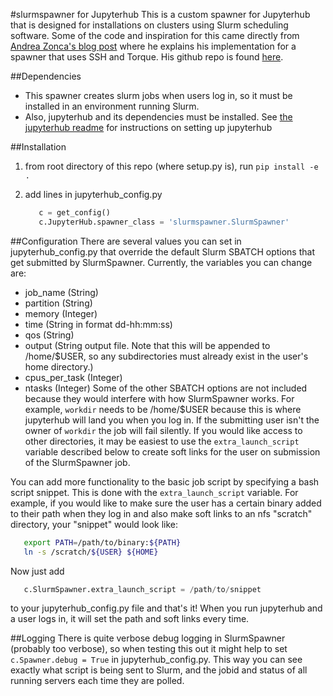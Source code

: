 #slurmspawner for Jupyterhub
This is a custom spawner for Jupyterhub that is designed for installations on clusters using Slurm scheduling software. Some of the code and inspiration for this came directly from [Andrea Zonca's blog post](http://zonca.github.io/2015/04/jupyterhub-hpc.html 'Run jupyterhub on a Supercomputer') where he explains his implementation for a spawner that uses SSH and Torque. His github repo is found [here](http://www.github.com/zonca/remotespawner 'RemoteSpawner'). 

##Dependencies
- This spawner creates slurm jobs when users log in, so it must be installed in an environment running Slurm.
- Also, jupyterhub and its dependencies must be installed. See [the jupyterhub readme](https://github.com/jupyter/jupyterhub/blob/master/README.md) for instructions on setting up jupyterhub

##Installation
1. from root directory of this repo (where setup.py is), run `pip install -e .`
2. add lines in jupyterhub_config.py 
   
   ```python
      c = get_config()
      c.JupyterHub.spawner_class = 'slurmspawner.SlurmSpawner'
   ```

##Configuration
There are several values you can set in jupyterhub_config.py that override the default Slurm SBATCH options that get submitted by SlurmSpawner. Currently, the variables you can change are:
- job_name (String)
- partition (String)
- memory (Integer)
- time (String in format dd-hh:mm:ss)
- qos (String)
- output (String output file. Note that this will be appended to /home/$USER, so any subdirectories must already exist in the user's home directory.)
- cpus_per_task (Integer)
- ntasks (Integer)
Some of the other SBATCH options are not included because they would interfere with how SlurmSpawner works. For example, `workdir` needs to be /home/$USER because this is where jupyterhub will land you when you log in. If the submitting user isn't the owner of `workdir` the job will fail silently. If you would like access to other directories, it may be easiest to use the `extra_launch_script` variable described below to create soft links for the user on submission of the SlurmSpawner job.

You can add more functionality to the basic job script by specifying a bash script snippet. This is done with the `extra_launch_script` variable. For example, if you would like to make sure the user has a certain binary added to their path when they log in and also make soft links to an nfs "scratch" directory, your "snippet" would look like:

```bash
   export PATH=/path/to/binary:${PATH}
   ln -s /scratch/${USER} ${HOME}
```
Now just add 
```python
   c.SlurmSpawner.extra_launch_script = /path/to/snippet
```
to your jupyterhub_config.py file and that's it! When you run jupyterhub and a user logs in, it will set the path and soft links every time.

##Logging
There is quite verbose debug logging in SlurmSpawner (probably too verbose), so when testing this out it might help to set `c.Spawner.debug = True` in jupyterhub_config.py. This way you can see exactly what script is being sent to Slurm, and the jobid and status of all running servers each time they are polled.



